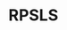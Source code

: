 # RPSLS

<!-- Using the concepts of OOP by creating classes and using objects (instances of those classes) to interact with each other, create a console version of the classic game Rock Paper Scissors Lizard Spock.   -->